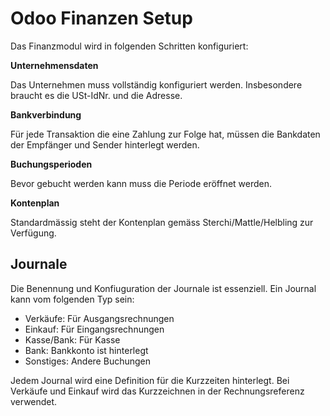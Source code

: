 # Odoo Finanzen Setup
Das Finanzmodul wird in folgenden Schritten konfiguriert:

**Unternehmensdaten**

Das Unternehmen muss vollständig konfiguriert werden. Insbesondere braucht es die USt-IdNr. und die Adresse.

**Bankverbindung**

Für jede Transaktion die eine Zahlung zur Folge hat, müssen die Bankdaten der Empfänger und Sender hinterlegt werden.

**Buchungsperioden**

Bevor gebucht werden kann muss die Periode eröffnet werden.

**Kontenplan**

Standardmässig steht der Kontenplan gemäss Sterchi/Mattle/Helbling zur Verfügung.

## Journale

Die Benennung und Konfiuguration der Journale ist essenziell. Ein Journal kann vom folgenden Typ sein:

* Verkäufe: Für Ausgangsrechnungen
* Einkauf: Für Eingangsrechnungen
* Kasse/Bank: Für Kasse
* Bank: Bankkonto ist hinterlegt
* Sonstiges: Andere Buchungen

Jedem Journal wird eine Definition für die Kurzzeiten hinterlegt. Bei Verkäufe und Einkauf wird das Kurzzeichnen in der Rechnungsreferenz verwendet.